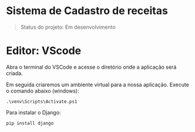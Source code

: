 <h1>Sistema de Cadastro de receitas</h1>

> Status do projeto: Em desenvolvimento

# Editor: VScode

Abra o terminal do VSCode e acesse o diretório onde a aplicação será criada.

Em seguida criaremos um ambiente virtual para a nossa aplicação. Execute o comando abaixo (windows):

```
.\venv\Scripts\Activate.ps1

```

Para instalar o Django:

```
pip install django

```
